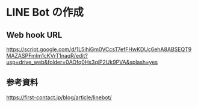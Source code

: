 # LINE Bot の作成

## Web hook URL
https://script.google.com/d/1L5ihiGm0VCcsT7efFHwKDUc6ehA8ABSEQT9MAZASPFmlm1cKVrT1naqR/edit?usp=drive_web&folder=0AOfq0Hs3qiP2Uk9PVA&splash=yes

## 参考資料
https://first-contact.jp/blog/article/linebot/
